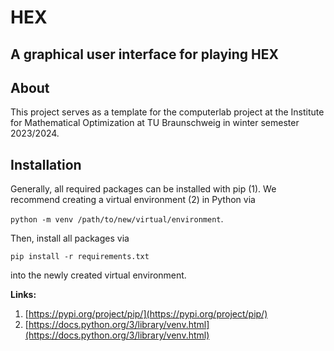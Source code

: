 # HEX

## A graphical user interface for playing HEX

## About
This project serves as a template for the computerlab project at the Institute for Mathematical Optimization at TU Braunschweig in winter semester 2023/2024.

## Installation

Generally, all required packages can be installed with pip (1). We recommend creating a virtual environment (2) in Python via

``python -m venv /path/to/new/virtual/environment``.

Then, install all packages via

``pip install -r requirements.txt``

into the newly created virtual environment.

**Links:**

1. [https://pypi.org/project/pip/](https://pypi.org/project/pip/)
2. [https://docs.python.org/3/library/venv.html](https://docs.python.org/3/library/venv.html)
